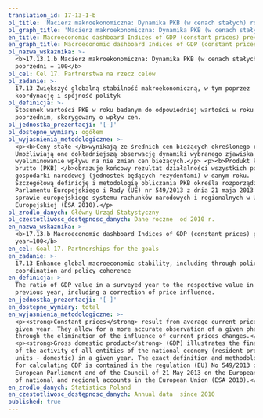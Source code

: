 ```yaml
---
translation_id: 17-13-1-b
pl_title: 'Macierz makroekonomiczna: Dynamika PKB (w cenach stałych) rok poprzedni = 100'
pl_graph_title: 'Macierz makroekonomiczna: Dynamika PKB (w cenach stałych) rok poprzedni = 100'
en_title: Macroeconomic dashboard Indices of GDP (constant prices) previous year=100
en_graph_title: Macroeconomic dashboard Indices of GDP (constant prices) previous year=100
pl_nazwa_wskaznika: >-
  <b>17.13.1.b Macierz makroekonomiczna: Dynamika PKB (w cenach stałych) rok
  poprzedni = 100</b>
pl_cel: Cel 17. Partnerstwa na rzecz celów
pl_zadanie: >-
  17.13 Zwiększyć globalną stabilność makroekonomiczną, w tym poprzez
  koordynację i spójność polityk
pl_definicja: >-
  Stosunek wartości PKB w roku badanym do odpowiedniej wartości w roku
  poprzednim, skorygowany o wpływ cen.
pl_jednostka_prezentacji: '[-]'
pl_dostepne_wymiary: ogółem
pl_wyjasnienia_metodologiczne: >-
  <p><b>Ceny stałe </b>wynikają ze średnich cen bieżących określonego roku.
  Umożliwiają one dokładniejszą obserwację dynamiki wybranego zjawiska poprzez
  wyeliminowanie wpływu na nie zmian cen bieżących.</p> <p><b>Produkt krajowy
  brutto (PKB) </b>obrazuje końcowy rezultat działalności wszystkich podmiotów
  gospodarki narodowej (jednostek będących rezydentami) w danym roku.
  Szczegółową definicję i metodologię obliczania PKB określa rozporządzenie
  Parlamentu Europejskiego i Rady (UE) nr 549/2013 z dnia 21 maja 2013 r. w
  sprawie europejskiego systemu rachunków narodowych i regionalnych w Unii
  Europejskiej (ESA 2010).</p>
pl_zrodlo_danych: Główny Urząd Statystyczny
pl_czestotliwosc_dostępnosc_danych: Dane roczne  od 2010 r.
en_nazwa_wskaznika: >-
  <b>17.13.b Macroeconomic dashboard Indices of GDP (constant prices) previous
  year=100</b>
en_cel: Goal 17. Partnerships for the goals
en_zadanie: >-
  17.13 Enhance global macroeconomic stability, including through policy
  coordination and policy coherence
en_definicja: >-
  The ratio of GDP value in a surveyed year to the respective value in the
  previous year, including a correction of price influence.
en_jednostka_prezentacji: '[-]'
en_dostepne_wymiary: total
en_wyjasnienia_metodologiczne: >-
  <p><strong>Constant prices</strong> result from average current prices in a
  given year. They allow for a more accurate observation of a given phenomenon
  through the elimination of the influence of current prices changes.</p>
  <p><strong>Gross domestic product</strong> (GDP) illustrates the final result
  of the activity of all entities of the national economy (resident producer
  units - domestic) in a given year. The exact definition and methodology
  for calculating GDP is contained in the regulation (EU) No 549/2013 of the
  European Parliament and of the Council of 21 May 2013 on the European system
  of national and regional accounts in the European Union (ESA 2010).</p>
en_zrodlo_danych: Statistics Poland
en_czestotliwosc_dostępnosc_danych: Annual data  since 2010
published: true
---
```

